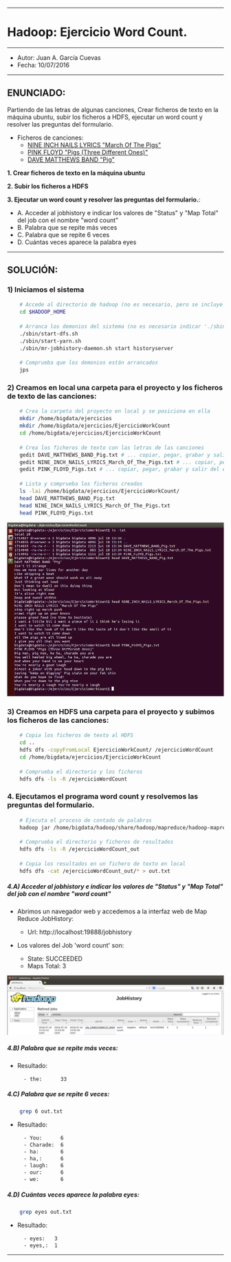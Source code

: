 ***
# Hadoop: Ejercicio Word Count.
***
- Autor: Juan A. García Cuevas
- Fecha: 10/07/2016

***

## ENUNCIADO:

Partiendo de las letras de algunas canciones, Crear ficheros de texto en la máquina ubuntu, subir los ficheros a HDFS, ejecutar un word count y resolver las preguntas del formulario.

- Ficheros de canciones:
    - [NINE INCH NAILS LYRICS "March Of The Pigs"](data/NINE_INCH_NAILS_LYRICS_March_Of_The_Pigs.txt)
    - [PINK FLOYD "Pigs (Three Different Ones)"](data/PINK_FLOYD_Pigs.txt)
    - [DAVE MATTHEWS BAND "Pig"](data/DAVE_MATTHEWS_BAND_Pig.txt)



**1. Crear ficheros de texto en la máquina ubuntu**

**2. Subir los ficheros a HDFS**

**3. Ejecutar un word count y resolver las preguntas del formulario.**:

- A. Acceder al jobhistory e indicar los valores de "Status" y "Map Total" del job con el nombre "word count"
- B. Palabra que se repite más veces
- C. Palabra que se repite 6 veces
- D. Cuántas veces aparece la palabra eyes

***

## SOLUCIÓN:

### 1) Iniciamos el sistema

```bash
    # Accede al directorio de hadoop (no es necesario, pero se incluye por claridad)
    cd $HADOOP_HOME

    # Arranca los demonios del sistema (no es necesario indicar './sbin/', pero se incluye por claridad)
    ./sbin/start-dfs.sh
    ./sbin/start-yarn.sh
    ./sbin/mr-jobhistory-daemon.sh start historyserver

    # Comprueba que los demonios están arrancados
    jps
```

### 2) Creamos en local una carpeta para el proyecto y los ficheros de texto de las canciones:

```bash
    # Crea la carpeta del proyecto en local y se posiciona en ella
    mkdir /home/bigdata/ejercicios
    mkdir /home/bigdata/ejercicios/EjercicioWorkCount
    cd /home/bigdata/ejercicios/EjercicioWorkCount

    # Crea los ficheros de texto con las letras de las canciones
    gedit DAVE_MATTHEWS_BAND_Pig.txt # ... copiar, pegar, grabar y salir del editor
    gedit NINE_INCH_NAILS_LYRICS_March_Of_The_Pigs.txt # ... copiar, pegar, grabar y salir del editor
    gedit PINK_FLOYD_Pigs.txt # ... copiar, pegar, grabar y salir del editor

    # Lista y comprueba los ficheros creados
    ls -lai /home/bigdata/ejercicios/EjercicioWorkCount/
    head DAVE_MATTHEWS_BAND_Pig.txt
    head NINE_INCH_NAILS_LYRICS_March_Of_The_Pigs.txt
    head PINK_FLOYD_Pigs.txt
```

![HadoopWordCount-ListaFicherosDatos.png](images/HadoopWordCount-ListaFicherosDatos.png)

### 3) Creamos en HDFS una carpeta para el proyecto y subimos los ficheros de las canciones:

```bash
    # Copia los ficheros de texto al HDFS
    cd ..
    hdfs dfs -copyFromLocal EjercicioWorkCount/ /ejercicioWordCount
    cd /home/bigdata/ejercicios/EjercicioWorkCount

    # Comprueba el directorio y los ficheros
    hdfs dfs -ls -R /ejercicioWordCount
```

### 4. Ejecutamos el programa word count y resolvemos las preguntas del formulario.

```bash
    # Ejecuta el proceso de contado de palabras
    hadoop jar /home/bigdata/hadoop/share/hadoop/mapreduce/hadoop-mapreduce-examples-2.7.2.jar wordcount /ejercicioWordCount /ejercicioWordCount_out

    # Comprueba el directorio y ficheros de resultados
    hdfs dfs -ls -R /ejercicioWordCount_out

    # Copia los resultados en un fichero de texto en local
    hdfs dfs -cat /ejercicioWordCount_out/* > out.txt
```

##### 4.A) Acceder al jobhistory e indicar los valores de "Status" y "Map Total" del job con el nombre "word count"

- Abrimos un navegador web y accedemos a la interfaz web de Map Reduce JobHistory:
    - Url: http://localhost:19888/jobhistory

- Los valores del Job 'word count' son:
    - State: SUCCEEDED
    - Maps Total: 3

![HadoopWordCount-JobHistory.png](images/HadoopWordCount-JobHistory.png)

##### 4.B) Palabra que se repite más veces:

- Resultado:

        - the:      33

##### 4.C) Palabra que se repite 6 veces:

```bash
    grep 6 out.txt
```
- Resultado:

        - You:      6
        - Charade:  6
        - ha:       6
        - ha,:      6
        - laugh:    6
        - our:      6
        - we:       6

##### 4.D) Cuántas veces aparece la palabra eyes:

```bash
    grep eyes out.txt
```
- Resultado:

        - eyes:   3
        - eyes,:  1


***

